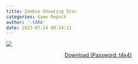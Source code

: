 ```yaml
---
title: Zombie Shooting Star
categories: Game Repack
author: '-tARA'
date: 2022-07-24 00:24:11
---
```

<img src="https://i6.imageban.ru/out/2022/07/24/65b21a622956f0abf0c58556acfbd913.webp"/> <br>
<center>
<p><a href="https://0a0bin.klowdee.host/?c49b69621f09beb6#Gu2JXmyGuxJdbM1RZmQgNinKUW5aUt6VfjXoea1iLrLs">Download (Password: t4x4)</a> <br>
</center>
